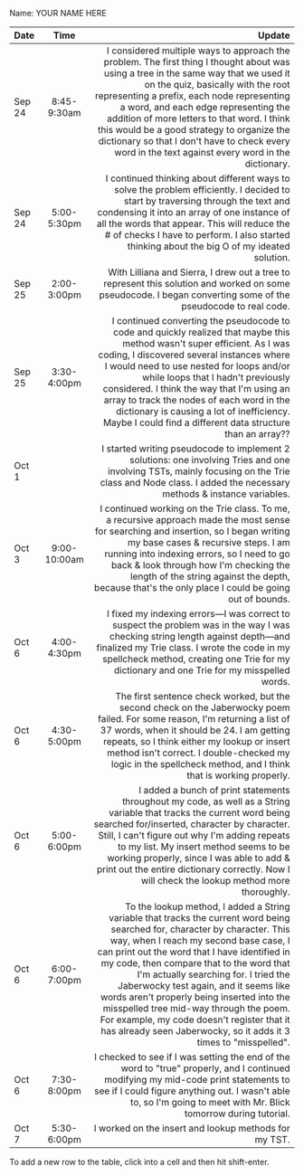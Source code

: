 Name: YOUR NAME HERE

| Date   |     Time     |                                                                                                                                                                                                                                                                                                                                                                                                                                                                                                                                                         Update |
|:-------|:------------:|---------------------------------------------------------------------------------------------------------------------------------------------------------------------------------------------------------------------------------------------------------------------------------------------------------------------------------------------------------------------------------------------------------------------------------------------------------------------------------------------------------------------------------------------------------------:|
| Sep 24 | 8:45-9:30am  |                                                                                              I considered multiple ways to approach the problem. The first thing I thought about was using a tree in the same way that we used it on the quiz, basically with the root representing a prefix, each node representing a word, and each edge representing the addition of more letters to that word. I think this would be a good strategy to organize the dictionary so that I don't have to check every word in the text against every word in the dictionary. |
| Sep 24 | 5:00-5:30pm  |                                                                                                                                                                                                                                I continued thinking about different ways to solve the problem efficiently. I decided to start by traversing through the text and condensing it into an array of one instance of all the words that appear. This will reduce the # of checks I have to perform. I also started thinking about the big O of my ideated solution. |
| Sep 25 | 2:00-3:00pm  |                                                                                                                                                                                                                                                                                                                                                                                                  With Lilliana and Sierra, I drew out a tree to represent this solution and worked on some pseudocode. I began converting some of the pseudocode to real code. |
| Sep 25 | 3:30-4:00pm  |                                                                                                 I continued converting the pseudocode to code and quickly realized that maybe this method wasn't super efficient. As I was coding, I discovered several instances where I would need to use nested for loops and/or while loops that I hadn't previously considered. I think the way that I'm using an array to track the nodes of each word in the dictionary is causing a lot of inefficiency. Maybe I could find a different data structure than an array?? |
| Oct 1  |              |                                                                                                                                                                                                                                                                                                                                                       I started writing pseudocode to implement 2 solutions: one involving Tries and one involving TSTs, mainly focusing on the Trie class and Node class. I added the necessary methods & instance variables. |
| Oct 3  | 9:00-10:00am |                                                                                                                                                                                      I continued working on the Trie class. To me, a recursive approach made the most sense for searching and insertion, so I began writing my base cases & recursive steps. I am running into indexing errors, so I need to go back & look through how I'm checking the length of the string against the depth, because that's the only place I could be going out of bounds. |
| Oct 6  | 4:00-4:30pm  |                                                                                                                                                                                                                                                                                     I fixed my indexing errors—I was correct to suspect the problem was in the way I was checking string length against depth—and finalized my Trie class. I wrote the code in my spellcheck method, creating one Trie for my dictionary and one Trie for my misspelled words. |
| Oct 6  | 4:30-5:00pm  |                                                                                                                                                                                                                      The first sentence check worked, but the second check on the Jaberwocky poem failed. For some reason, I'm returning a list of 37 words, when it should be 24. I am getting repeats, so I think either my lookup or insert method isn't correct. I double-checked my logic in the spellcheck method, and I think that is working properly. |
| Oct 6  | 5:00-6:00pm  |                                                                                                                                                    I added a bunch of print statements throughout my code, as well as a String variable that tracks the current word being searched for/inserted, character by character. Still, I can't figure out why I'm adding repeats to my list. My insert method seems to be working properly, since I was able to add & print out the entire dictionary correctly. Now I will check the lookup method more thoroughly. |
| Oct 6  | 6:00-7:00pm  | To the lookup method, I added a String variable that tracks the current word being searched for, character by character. This way, when I reach my second base case, I can print out the word that I have identified in my code, then compare that to the word that I'm actually searching for. I tried the Jaberwocky test again, and it seems like words aren't properly being inserted into the misspelled tree mid-way through the poem. For example, my code doesn't register that it has already seen Jaberwocky, so it adds it 3 times to "misspelled". |
| Oct 6  | 7:30-8:00pm  |                                                                                                                                                                                                                                                                                                        I checked to see if I was setting the end of the word to "true" properly, and I continued modifying my mid-code print statements to see if I could figure anything out. I wasn't able to, so I'm going to meet with Mr. Blick tomorrow during tutorial. |
| Oct 7  | 5:30-6:00pm  |                                                                                                                                                                                                                                                                                                                                                                                                                                                                                                          I worked on the insert and lookup methods for my TST. |


To add a new row to the table, click into a cell and then hit shift-enter.